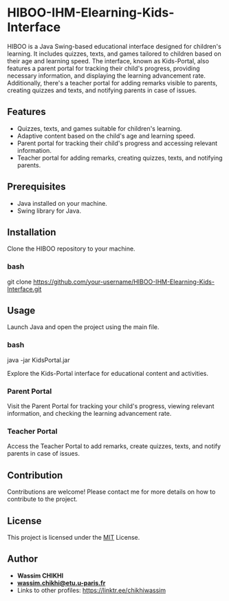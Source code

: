 # HIBOO-IHM-Elearning-Kids-Interface

HIBOO is a Java Swing-based educational interface designed for children's learning. It includes quizzes, texts, and games tailored to children based on their age and learning speed. The interface, known as Kids-Portal, also features a parent portal for tracking their child's progress, providing necessary information, and displaying the learning advancement rate. Additionally, there's a teacher portal for adding remarks visible to parents, creating quizzes and texts, and notifying parents in case of issues.

## Features

- Quizzes, texts, and games suitable for children's learning.
- Adaptive content based on the child's age and learning speed.
- Parent portal for tracking their child's progress and accessing relevant information.
- Teacher portal for adding remarks, creating quizzes, texts, and notifying parents.

## Prerequisites

- Java installed on your machine.
- Swing library for Java.

## Installation

Clone the HIBOO repository to your machine.

### bash
git clone https://github.com/your-username/HIBOO-IHM-Elearning-Kids-Interface.git

## Usage

Launch Java and open the project using the main file.

### bash
java -jar KidsPortal.jar

Explore the Kids-Portal interface for educational content and activities.

### Parent Portal

Visit the Parent Portal for tracking your child's progress, viewing relevant information, and checking the learning advancement rate.

### Teacher Portal

Access the Teacher Portal to add remarks, create quizzes, texts, and notify parents in case of issues.

## Contribution

Contributions are welcome! Please contact me for more details on how to contribute to the project.

## License

This project is licensed under the [MIT](LICENSE) License.

## Author

- **Wassim CHIKHI**
- **wassim.chikhi@etu.u-paris.fr**
- Links to other profiles: https://linktr.ee/chikhiwassim
